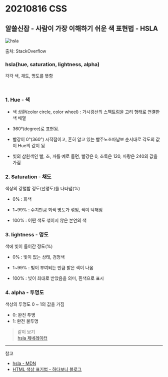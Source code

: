 # 20210816 CSS

## 알쓸신잡 - 사람이 가장 이해하기 쉬운 색 표현법 - HSLA

![hsla](https://user-images.githubusercontent.com/41777022/129554202-76b4fed2-6763-484b-b8e1-19eefa241d49.png)

출처: StackOverflow

### hsla(hue, saturation, lightness, alpha)

각각 색, 채도, 명도를 뜻함

<br>

### 1. Hue - 색

- 색 상환(color circle, color wheel) : 가시광선의 스펙트럼을 고리 형태로 연결한 색 배열

- 360°(degree)로 표현됨.

- 빨강이 0°(360°) 시작점이고, 흔히 알고 있는 빨주노초파남보 순서대로 각도의 값이 Hue의 값이 됨

- 빛의 삼원색인 빨, 초, 파를 예로 들면, 빨강은 0, 초록은 120, 파랑은 240의 값을 가짐

### 2. Saturation  - 채도

색상의 강렬함 정도(선명도)를 나타냄(%)


- 0% : 회색

- 1~99% : 수치만큼 회색 명도가 섞임, 색이 탁해짐

- 100% : 어떤 색도 섞이지 않은 본연의 색


### 3. lightness  - 명도

색에 빛이 들어간 정도(%)

- 0% : 빛이 없는 상태, 검정색

- 1~99% : 빛이 부여되는 만큼 밝은 색이 나옴

- 100% : 빛이 최대로 받았음을 의미, 흰색으로 표시

### 4. alpha - 투명도

색상의 투명도
0 ~ 1의 값을 가짐

- 0: 완전 투명
- 1: 완전 불투명


> 같이 보기<br>
> [hsla 제네레이터](http://www.workwithcolor.com/hsl-color-picker-01.htm)

---

참고

- [hsla - MDN](https://developer.mozilla.org/en-US/docs/Web/CSS/color_value/hsla())
- [HTML 색상 표기법 - 하다보니 블로그](https://m.blog.naver.com/hadaboni80/221708385769)